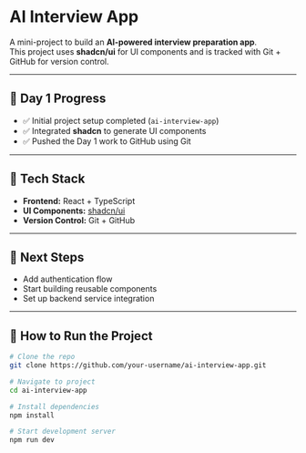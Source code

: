 # AI Interview App

A mini-project to build an **AI-powered interview preparation app**.  
This project uses **shadcn/ui** for UI components and is tracked with Git + GitHub for version control.

---

## 📅 Day 1 Progress
- ✅ Initial project setup completed (`ai-interview-app`)
- ✅ Integrated **shadcn** to generate UI components
- ✅ Pushed the Day 1 work to GitHub using Git

---

## 🚀 Tech Stack
- **Frontend:** React + TypeScript  
- **UI Components:** [shadcn/ui](https://ui.shadcn.com/)  
- **Version Control:** Git + GitHub  

---

## 📌 Next Steps
- Add authentication flow  
- Start building reusable components  
- Set up backend service integration  

---

## 📂 How to Run the Project
```bash
# Clone the repo
git clone https://github.com/your-username/ai-interview-app.git

# Navigate to project
cd ai-interview-app

# Install dependencies
npm install

# Start development server
npm run dev
